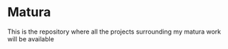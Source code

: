 # Matura
This is the repository where all the projects surrounding my matura work will be available
